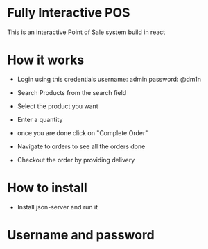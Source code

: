 # Fully Interactive POS

This is an interactive Point of Sale system build in react

# How it works
- Login using this credentials
    username: admin
    password: @dm1n

- Search Products from the search field
- Select the product you want
- Enter a quantity
- once you are done click on "Complete Order"
- Navigate to orders to see all the orders done
- Checkout the order by providing delivery

# How to install
 - Install json-server and run it 

# Username and password